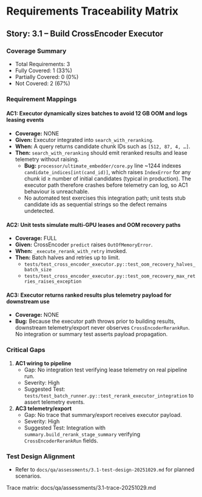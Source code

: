 # Requirements Traceability Matrix

## Story: 3.1 – Build CrossEncoder Executor

### Coverage Summary

- Total Requirements: 3
- Fully Covered: 1 (33%)
- Partially Covered: 0 (0%)
- Not Covered: 2 (67%)

### Requirement Mappings

#### AC1: Executor dynamically sizes batches to avoid 12 GB OOM and logs leasing events

- **Coverage:** NONE
- **Given:** Executor integrated into `search_with_reranking`.
- **When:** A query returns candidate chunk IDs such as `[512, 87, 4, …]`.
- **Then:** `search_with_reranking` should emit reranked results and lease telemetry without raising.
  - **Bug:** `processor/ultimate_embedder/core.py` line ~1244 indexes `candidate_indices[int(cand_id)]`, which raises `IndexError` for any chunk id ≥ number of initial candidates (typical in production). The executor path therefore crashes before telemetry can log, so AC1 behaviour is unreachable.
  - No automated test exercises this integration path; unit tests stub candidate ids as sequential strings so the defect remains undetected.

#### AC2: Unit tests simulate multi-GPU leases and OOM recovery paths

- **Coverage:** FULL
- **Given:** CrossEncoder `predict` raises `OutOfMemoryError`.
- **When:** `_execute_rerank_with_retry` invoked.
- **Then:** Batch halves and retries up to limit.
  - `tests/test_cross_encoder_executor.py::test_oom_recovery_halves_batch_size`
  - `tests/test_cross_encoder_executor.py::test_oom_recovery_max_retries_raises_exception`

#### AC3: Executor returns ranked results plus telemetry payload for downstream use

- **Coverage:** NONE
- **Bug:** Because the executor path throws prior to building results, downstream telemetry/export never observes `CrossEncoderRerankRun`. No integration or summary test asserts payload propagation.

### Critical Gaps

1. **AC1 wiring to pipeline**
   - Gap: No integration test verifying lease telemetry on real pipeline run.
   - Severity: High
   - Suggested Test: `tests/test_batch_runner.py::test_rerank_executor_integration` to assert telemetry events.
2. **AC3 telemetry/export**
   - Gap: No trace that summary/export receives executor payload.
   - Severity: High
   - Suggested Test: Integration with `summary.build_rerank_stage_summary` verifying `CrossEncoderRerankRun` fields.

### Test Design Alignment

- Refer to `docs/qa/assessments/3.1-test-design-20251029.md` for planned scenarios.

Trace matrix: docs/qa/assessments/3.1-trace-20251029.md

